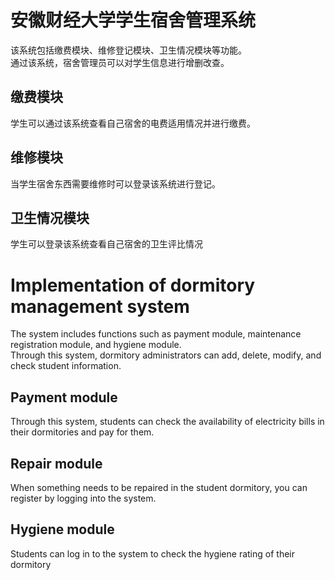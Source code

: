 
# 安徽财经大学学生宿舍管理系统  

该系统包括缴费模块、维修登记模块、卫生情况模块等功能。  
通过该系统，宿舍管理员可以对学生信息进行增删改查。  
## 缴费模块
学生可以通过该系统查看自己宿舍的电费适用情况并进行缴费。  
## 维修模块
当学生宿舍东西需要维修时可以登录该系统进行登记。
## 卫生情况模块  
学生可以登录该系统查看自己宿舍的卫生评比情况

# Implementation of dormitory management system  

The system includes functions such as payment module, maintenance registration module, and hygiene module.  
Through this system, dormitory administrators can add, delete, modify, and check student information.  
## Payment module
Through this system, students can check the availability of electricity bills in their dormitories and pay for them.  
## Repair module
When something needs to be repaired in the student dormitory, you can register by logging into the system.
## Hygiene module  
Students can log in to the system to check the hygiene rating of their dormitory
